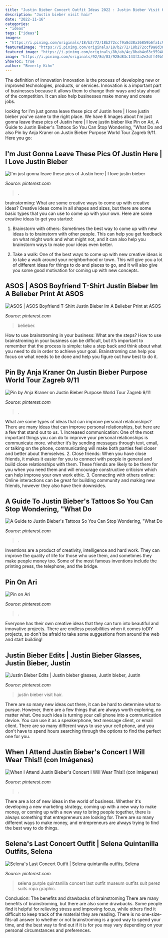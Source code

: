 ```yaml
---
title: "Justin Bieber Concert Outfit Ideas 2022 : Justin Bieber Visit Hair"
description: "Justin bieber visit hair"
date: "2022-11-16"
categories:
- "ideas"
tags: ["ideas"]
images:
- "https://i.pinimg.com/originals/18/b2/72/18b272ccf9a8d38a36859b6fa1c9e265.jpg"
featuredImage: "https://i.pinimg.com/originals/18/b2/72/18b272ccf9a8d38a36859b6fa1c9e265.jpg"
featured_image: "https://i.pinimg.com/originals/8b/ab/4e/8bab4e63c95940716a247fa05e644eb6.jpg"
image: "https://i.pinimg.com/originals/92/8d/83/928d83c143f2a2e2dff49b5d75e604b1.jpg"
ShowToc: true
author: "Beverly Kihn"
---
```



The definition of innovation
Innovation is the process of developing new or improved technologies, products, or services. Innovation is a important part of businesses because it allows them to change their ways and stay ahead of the competition. It can also help businesses make money and create jobs.

	

		
looking for I&#039;m just gonna leave these pics of Justin here | I love justin bieber you've came to the right place. We have 8 Images about I&#039;m just gonna leave these pics of Justin here | I love justin bieber like Pin on Ari, A Guide to Justin Bieber&#039;s Tattoos So You Can Stop Wondering, &quot;What Do and also Pin by Anja Kraner on Justin Bieber Purpose World Tour Zagreb 9/11. Here you go:
		
    
## I&#039;m Just Gonna Leave These Pics Of Justin Here | I Love Justin Bieber

<img loading=lazy src="https://i.pinimg.com/736x/26/ce/6f/26ce6f4f8181f5765dc79575990bd33a--random-things-gonna.jpg" onerror="this.onerror=null;this.src='https://tse1.mm.bing.net/th?id=OIP.tMychQWs0tEHK3iSGsnqkgHaFJ&amp;pid=15.1';" alt="I&#039;m just gonna leave these pics of Justin here | I love justin bieber">

_Source: pinterest.com_

>. 

	

brainstorming: What are some creative ways to come up with creative ideas?
Creative ideas come in all shapes and sizes, but there are some basic types that you can use to come up with your own. Here are some creative ideas to get you started:
1. Brainstorm with others: Sometimes the best way to come up with new ideas is to brainstorm with other people. This can help you get feedback on what might work and what might not, and it can also help you brainstorm ways to make your ideas even better.

2. Take a walk: One of the best ways to come up with new creative ideas is to take a walk around your neighborhood or town. This will give you a lot of different ideas for things to do and places to go, and it will also give you some good motivation for coming up with new concepts.


    
## ASOS | ASOS Boyfriend T-Shirt Justin Bieber Im A Belieber Print At ASOS

<img loading=lazy src="https://i.pinimg.com/736x/d1/8d/14/d18d14368d60c386cb8d09fcc3bce698--boyfriend-justin-boyfriend-shirt.jpg" onerror="this.onerror=null;this.src='https://tse1.mm.bing.net/th?id=OIP.2kWSxKP18070_6-ZaAegkgHaJc&amp;pid=15.1';" alt="ASOS | ASOS Boyfriend T-Shirt Justin Bieber Im A Belieber Print at ASOS">

_Source: pinterest.com_

>belieber. 

	

How to use brainstroming in your business: What are the steps?
How to use brainstroming in your business can be difficult, but it’s important to remember that the process is simple: take a step back and think about what you need to do in order to achieve your goal. Brainstroming can help you focus on what needs to be done and help you figure out how best to do it.

    
## Pin By Anja Kraner On Justin Bieber Purpose World Tour Zagreb 9/11

<img loading=lazy src="https://i.pinimg.com/originals/21/13/5b/21135b818572dc7c32821e24edf69f1e.jpg" onerror="this.onerror=null;this.src='https://tse1.mm.bing.net/th?id=OIP.gE4zrZ3ytcyiP7qDjFLKNQHaNL&amp;pid=15.1';" alt="Pin by Anja Kraner on Justin Bieber Purpose World Tour Zagreb 9/11">

_Source: pinterest.com_

>. 

	

What are some types of ideas that can improve personal relationships?
There are many ideas that can improve personal relationships, but here are a few that stand out to us. 1. Increased communication: One of the most important things you can do to improve your personal relationships is communicate more. whether it’s by sending messages through text, email, or talking on the phone, communicating will make both parties feel closer and better about themselves. 2. Close friends: When you have close friends, it makes it easier for you to connect with people in general and build close relationships with them. These friends are likely to be there for you when you need them and will encourage constructive criticism which can help improve your own work ethic. 3. Connecting with others online: Online interactions can be great for building community and making new friends, however they also have their downsides.

    
## A Guide To Justin Bieber&#039;s Tattoos So You Can Stop Wondering, &quot;What Do

<img loading=lazy src="https://i.pinimg.com/originals/92/8d/83/928d83c143f2a2e2dff49b5d75e604b1.jpg" onerror="this.onerror=null;this.src='https://tse3.mm.bing.net/th?id=OIP.OLrkW-WNlpBG6qH7vObHgAHaLH&amp;pid=15.1';" alt="A Guide to Justin Bieber&#039;s Tattoos So You Can Stop Wondering, &quot;What Do">

_Source: pinterest.com_

>. 

	

Inventions are a product of creativity, intelligence and hard work. They can improve the quality of life for those who use them, and sometimes they make people money too. Some of the most famous inventions include the printing press, the telephone, and the bridge.

    
## Pin On Ari

<img loading=lazy src="https://i.pinimg.com/originals/18/b2/72/18b272ccf9a8d38a36859b6fa1c9e265.jpg" onerror="this.onerror=null;this.src='https://tse2.mm.bing.net/th?id=OIP.DhOI5LuSw2inns9zynEYjQHaNK&amp;pid=15.1';" alt="Pin on Ari">

_Source: pinterest.com_

>. 

	

Everyone has their own creative ideas that they can turn into beautiful and innovative projects. There are endless possibilities when it comes toDIY projects, so don't be afraid to take some suggestions from around the web and start building!

    
## Justin Bieber Edits | Justin Bieber Glasses, Justin Bieber, Justin

<img loading=lazy src="https://i.pinimg.com/originals/8b/ab/4e/8bab4e63c95940716a247fa05e644eb6.jpg" onerror="this.onerror=null;this.src='https://tse1.mm.bing.net/th?id=OIP.9vTmjf6d4Bc5BCF5-lVyPgHaIz&amp;pid=15.1';" alt="Justin Bieber Edits | Justin bieber glasses, Justin bieber, Justin">

_Source: pinterest.com_

>justin bieber visit hair. 

	

There are so many new ideas out there, it can be hard to determine what to pursue. However, there are a few things that are always worth exploring, no matter what. One such idea is turning your cell phone into a communication device. You can use it as a speakerphone, text message client, or email client. There are so many different ways to use your cell phone, and you don't have to spend hours searching through the options to find the perfect one for you.

    
## When I Attend Justin Bieber&#039;s Concert I Will Wear This!! (con Imágenes)

<img loading=lazy src="https://i.pinimg.com/originals/62/80/ca/6280ca949e7a654fde5fab424846a9b4.jpg" onerror="this.onerror=null;this.src='https://tse3.mm.bing.net/th?id=OIP.5P7mVBT03JGXYEFCLmAIAgHaGg&amp;pid=15.1';" alt="When I Attend Justin Bieber&#039;s Concert I Will Wear This!! (con imágenes)">

_Source: pinterest.com_

>. 

	

There are a lot of new ideas in the world of business. Whether it's developing a new marketing strategy, coming up with a new way to make money, or coming up with a new way to bring people together, there is always something that entrepreneurs are looking for. There are so many different ways to make money, and entrepreneurs are always trying to find the best way to do things.

    
## Selena&#039;s Last Concert Outfit | Selena Quintanilla Outfits, Selena

<img loading=lazy src="https://i.pinimg.com/originals/2d/9d/ad/2d9dad5f8424acaac053076fbd8e80e2.jpg" onerror="this.onerror=null;this.src='https://tse3.mm.bing.net/th?id=OIP.Y88NPtzOsZKQVp78xnMH6wHaJq&amp;pid=15.1';" alt="Selena&#039;s Last Concert Outfit | Selena quintanilla outfits, Selena">

_Source: pinterest.com_

>selena purple quintanilla concert last outfit museum outfits suit perez suits ropa graphic. 

	

Conclusion: The benefits and drawbacks of brainstroming
There are many benefits of brainstroming, but there are also some drawbacks. Some people find it helpful for relieving stress and improving focus, while others find it difficult to keep track of the material they are reading. There is no one-size-fits-all answer to whether or not brainstroming is a good way to spend your time, and the best way to find out if it is for you may vary depending on your personal circumstances and preferences.

